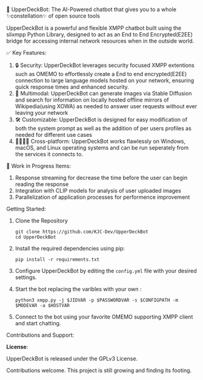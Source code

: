 🔭 UpperDeckBot: The AI-Powered chatbot that gives you to a whole ✨constellation✨ of open source tools 

UpperDeckBot is a powerful and flexible XMPP chatbot built using the slixmpp Python Library, designed to act as an End to End Encrypted(E2EE) bridge for accessing internal network resources when in the outside world.

✅ Key Features:

1. 🔒 Security: UpperDeckBot leverages security focused XMPP extentions such as OMEMO to effortlessly create a End to end encrypted(E2EE) connection to large language models hosted on your network, ensuring quick response times and enhanced security.
2. 🎨 Multimodal: UpperDeckBot can generate images via Stable Diffusion and search for information on locally hosted offline mirrors of Wikipedia(using XOWA) as needed to answer user requests without ever leaving your network
3. 🛠 Customizable: UpperDeckBot is designed for easy modification of both the system prompt as well as the addition of per users profiles as needed for different use cases
4. 🫱🏻‍🫲🏿 Cross-platform: UpperDeckBot works flawlessly on Windows, macOS, and Linux operating systems and can be run seperately from the services it connects to.

🚧 Work in Progress Items:

1. Response streaming for decrease the time before the user can begin reading the response
2. Integration with CLIP models for analysis of user uploaded images
3. Parallelization of application processes for performence improvement

Getting Started:

1. Clone the Repository
   ```
   git clone https://github.com/KJC-Dev/UpperDeckBot
   cd UpperDeckBot
   ```
2. Install the required dependencies using pip:
   ```
   pip install -r requirements.txt
   ```
2. Configure UpperDeckBot by editing the `config.yml` file with your desired settings.

4. Start the bot replacing the varibles with your own :
   ```
   python3 xmpp.py -j $JIDVAR -p $PASSWORDVAR -s $CONFIGPATH -m $MODEVAR -a $HOSTVAR
   ```
5. Connect to the bot using your favorite OMEMO supporting XMPP client and start chatting. 

Contributions and Support:

**License**:

UpperDeckBot is released under the GPLv3 License. 

Contributions welcome. This project is still growing and finding its footing.
